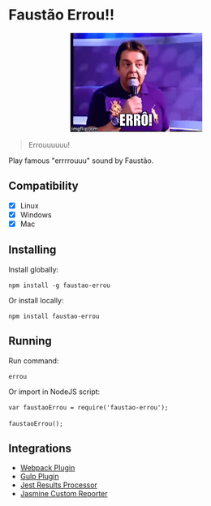 # Faustão Errou!!

<p align="center">
    <img src="./errou.gif"/>
</p>

> Errouuuuuu!

Play famous "errrrouuu" sound by Faustão.

## Compatibility

- [x] Linux
- [x] Windows
- [x] Mac

## Installing
Install globally:

    npm install -g faustao-errou

Or install locally:

    npm install faustao-errou

## Running
Run command:

    errou

Or import in NodeJS script:

    var faustaoErrou = require('faustao-errou');

    faustaoErrou();

## Integrations

 - [Webpack Plugin](https://github.com/BrOrlandi/faustao-errou-webpack-plugin)
 - [Gulp Plugin](https://github.com/BrOrlandi/gulp-faustao-errou)
 - [Jest Results Processor](https://github.com/BrOrlandi/jest-faustao-errou)
 - [Jasmine Custom Reporter](https://github.com/BrOrlandi/jasmine-faustao-errou)
